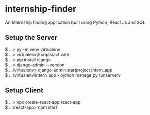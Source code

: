 # internship-finder
An Internship finding application built using Python, React Js and SQL

## Setup the Server
$ ...> py -m venv virtualenv<br>
$ ...> virtualenv\Scripts\activate<br>
$ ...> pip install django<br>
$ ...> django-admin --version<br>
$ .../virtualenv> django-admin startproject intern_app<br>
$ .../virtualenv/intern_app> python manage.py runserverv

## Setup Client
$ ...> npx create-react-app react-app<br>
$ .../react-app> npm start<br>
